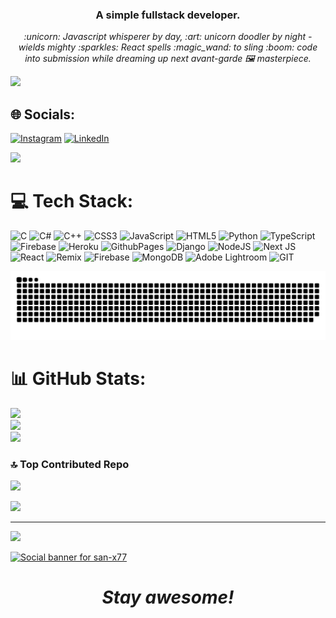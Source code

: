 <h3 align="center">A simple fullstack developer.</h3>
<p align="center"> 
<i align="center">:unicorn: Javascript whisperer by day, :art: unicorn doodler by night - wields mighty :sparkles: React spells :magic_wand: to sling :boom: code into submission while dreaming up next avant-garde 🖼️ masterpiece.</i></p>


![](https://komarev.com/ghpvc/?username=San-77x&color=green&style=flat&label=PROFILE+VIEWS&base=100)


## 🌐 Socials:
[![Instagram](https://img.shields.io/badge/Instagram-%23E4405F.svg?logo=Instagram&logoColor=white)](https://instagram.com/san.77x) [![LinkedIn](https://img.shields.io/badge/LinkedIn-%230077B5.svg?logo=linkedin&logoColor=white)](https://linkedin.com/in/saneenmecheri) 


![](https://quotes-github-readme.vercel.app/api?type=horizontal&theme=radical)



# 💻 Tech Stack:
![C](https://img.shields.io/badge/c-%2300599C.svg?style=for-the-badge&logo=c&logoColor=white) ![C#](https://img.shields.io/badge/c%23-%23239120.svg?style=for-the-badge&logo=c-sharp&logoColor=white) ![C++](https://img.shields.io/badge/c++-%2300599C.svg?style=for-the-badge&logo=c%2B%2B&logoColor=white) ![CSS3](https://img.shields.io/badge/css3-%231572B6.svg?style=for-the-badge&logo=css3&logoColor=white) ![JavaScript](https://img.shields.io/badge/javascript-%23323330.svg?style=for-the-badge&logo=javascript&logoColor=%23F7DF1E) ![HTML5](https://img.shields.io/badge/html5-%23E34F26.svg?style=for-the-badge&logo=html5&logoColor=white) ![Python](https://img.shields.io/badge/python-3670A0?style=for-the-badge&logo=python&logoColor=ffdd54) ![TypeScript](https://img.shields.io/badge/typescript-%23007ACC.svg?style=for-the-badge&logo=typescript&logoColor=white) ![Firebase](https://img.shields.io/badge/firebase-%23039BE5.svg?style=for-the-badge&logo=firebase) ![Heroku](https://img.shields.io/badge/heroku-%23430098.svg?style=for-the-badge&logo=heroku&logoColor=white) ![GithubPages](https://img.shields.io/badge/github%20pages-121013?style=for-the-badge&logo=github&logoColor=white) ![Django](https://img.shields.io/badge/django-%23092E20.svg?style=for-the-badge&logo=django&logoColor=white) ![NodeJS](https://img.shields.io/badge/node.js-6DA55F?style=for-the-badge&logo=node.js&logoColor=white) ![Next JS](https://img.shields.io/badge/Next-black?style=for-the-badge&logo=next.js&logoColor=white) ![React](https://img.shields.io/badge/react-%2320232a.svg?style=for-the-badge&logo=react&logoColor=%2361DAFB) ![Remix](https://img.shields.io/badge/remix-%23000.svg?style=for-the-badge&logo=remix&logoColor=white) ![Firebase](https://img.shields.io/badge/Firebase-039BE5?style=for-the-badge&logo=Firebase&logoColor=white) ![MongoDB](https://img.shields.io/badge/MongoDB-%234ea94b.svg?style=for-the-badge&logo=mongodb&logoColor=white) ![Adobe Lightroom](https://img.shields.io/badge/Adobe%20Lightroom-31A8FF.svg?style=for-the-badge&logo=Adobe%20Lightroom&logoColor=white) ![GIT](https://img.shields.io/badge/Git-fc6d26?style=for-the-badge&logo=git&logoColor=white)


<img src="https://github.com/Platane/snk/raw/output/github-contribution-grid-snake.svg">
 

# 📊 GitHub Stats:
![](https://github-readme-stats.vercel.app/api?username=San-77x&theme=highcontrast&hide_border=true&include_all_commits=true&count_private=false)<br/>
![](https://github-readme-streak-stats.herokuapp.com/?user=San-77x&theme=highcontrast&hide_border=true)<br/>
![](https://github-readme-stats.vercel.app/api/top-langs/?username=San-77x&theme=highcontrast&hide_border=true&include_all_commits=true&count_private=false&layout=compact)



### 🔝 Top Contributed Repo
![](https://github-contributor-stats.vercel.app/api?username=San-77x&limit=5&theme=radical&combine_all_yearly_contributions=true)

<img src='https://randommeme-five.vercel.app/' style="height: 400px;"/>

---
[![](https://visitcount.itsvg.in/api?id=San-77x&label=Profile%20Views&icon=5&pretty=true)](https://visitcount.itsvg.in)

<!-- Proudly created with GPRM ( https://gprm.itsvg.in ) -->
[![Social banner for san-x77](https://i.imgur.com/Edztk0X.jpeg)](https://i.imgur.com/Edztk0X.jpeg)


<p align='center'>



<h1 align='center'><i>Stay awesome!</i></h1>


ㅤ
